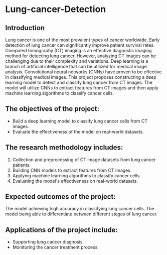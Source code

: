 # Lung-cancer-Detection
## Introduction
Lung cancer is one of the most prevalent types of cancer worldwide. Early detection of lung cancer can significantly improve patient survival rates. Computed tomography (CT) imaging is an effective diagnostic imaging method for detecting lung cancer. However, analyzing CT images can be challenging due to their complexity and variations.
Deep learning is a branch of artificial intelligence that can be utilized for medical image analysis. Convolutional neural networks (CNNs) have proven to be effective in classifying medical images.
This project proposes constructing a deep learning model to detect and classify lung cancer from CT images. The model will utilize CNNs to extract features from CT images and then apply machine learning algorithms to classify cancer cells.

## The objectives of the project:
* Build a deep learning model to classify lung cancer cells from CT images.
* Evaluate the effectiveness of the model on real-world datasets.

## The research methodology includes:
1. Collection and preprocessing of CT image datasets from lung cancer patients.
2. Building CNN models to extract features from CT images.
3. Applying machine learning algorithms to classify cancer cells.
4. Evaluating the model's effectiveness on real-world datasets.

## Expected outcomes of the project:
The model achieving high accuracy in classifying lung cancer cells.
The model being able to differentiate between different stages of lung cancer.

## Applications of the project include:
* Supporting lung cancer diagnosis.
* Monitoring the cancer treatment process.
